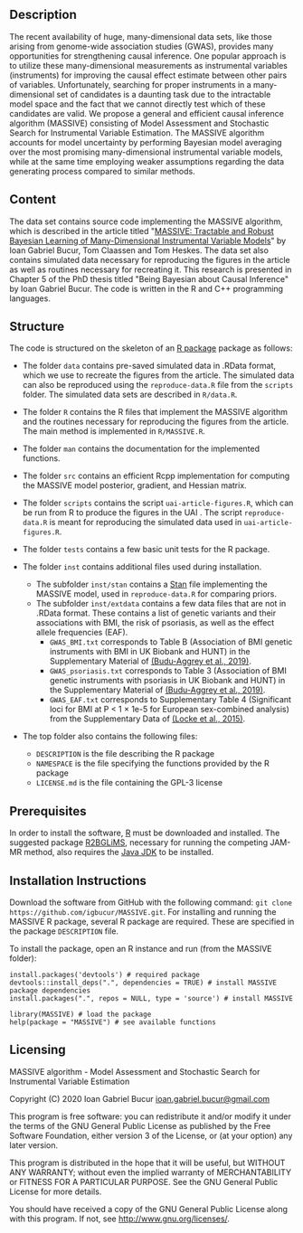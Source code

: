 ## Description
The recent availability of huge, many-dimensional data sets, like those arising 
from genome-wide association studies (GWAS), provides many opportunities for 
strengthening causal inference. One popular approach is to utilize these 
many-dimensional measurements as instrumental variables (instruments) for 
improving the causal effect estimate between other pairs of variables. 
Unfortunately, searching for proper instruments in a many-dimensional set of 
candidates is a daunting task due to the intractable model space and the fact 
that we cannot directly test which of these candidates are valid. We propose a 
general and efficient causal inference algorithm (MASSIVE) consisting of Model
Assessment and Stochastic Search for Instrumental Variable Estimation. The 
MASSIVE algorithm accounts for model uncertainty by performing Bayesian model 
averaging over the most promising many-dimensional instrumental variable models, 
while at the same time employing weaker assumptions regarding the data 
generating process compared to similar methods.

## Content

The data set contains source code implementing the MASSIVE algorithm, which is 
described in the article titled "[MASSIVE: Tractable and Robust Bayesian Learning 
of Many-Dimensional Instrumental Variable Models](http://proceedings.mlr.press/v124/gabriel-bucur20a.html)" 
by Ioan Gabriel Bucur, Tom Claassen and Tom Heskes. The data set also contains 
simulated data necessary for reproducing the figures in the article as well as 
routines necessary for recreating it. This research is presented in Chapter 5 
of the PhD thesis titled "Being Bayesian about Causal Inference" by
Ioan Gabriel Bucur. The code is written in the R and C++ programming languages.

## Structure

The code is structured on the skeleton of an [R package](https://r-pkgs.org/index.html) 
package as follows:

- The folder `data` contains pre-saved simulated data in .RData format, which we 
use to recreate the figures from the article. The simulated data can also be
reproduced using the `reproduce-data.R` file from the `scripts` folder. 
The simulated data sets are described in `R/data.R`.

- The folder `R` contains the R files that implement the MASSIVE algorithm and the 
routines necessary for reproducing the figures from the article. The main method
is implemented in `R/MASSIVE.R`.

- The folder `man` contains the documentation for the implemented functions.

- The folder `src` contains an efficient Rcpp implementation for computing the
MASSIVE model posterior, gradient, and Hessian matrix.

- The folder `scripts` contains the script `uai-article-figures.R`, which can be 
run from R to produce the figures in the UAI . The script `reproduce-data.R` is 
meant for reproducing the simulated data used in `uai-article-figures.R`.

- The folder `tests` contains a few basic unit tests for the R package.

- The folder `inst` contains additional files used during installation.
  - The subfolder `inst/stan` contains a [Stan](https://mc-stan.org/users/interfaces/stan) 
  file implementing the MASSIVE model, used in `reproduce-data.R` for comparing priors.
  - The subfolder `inst/extdata` contains a few data files that are not in .RData
  format. These contains a list of genetic variants and their associations with
  BMI, the risk of psoriasis, as well as the effect allele frequencies (EAF).
      - `GWAS_BMI.txt` corresponds to Table B (Association of BMI genetic 
    instruments with BMI in UK Biobank and HUNT) in the Supplementary Material of [(Budu-Aggrey et al., 2019)](https://journals.plos.org/plosmedicine/article?id=10.1371/journal.pmed.1002739).
      - `GWAS_psoriasis.txt` corresponds to Table 3 (Association of BMI genetic 
    instruments with psoriasis in UK Biobank and HUNT) in the Supplementary Material of [(Budu-Aggrey et al., 2019)](https://journals.plos.org/plosmedicine/article?id=10.1371/journal.pmed.1002739).
      - `GWAS_EAF.txt` corresponds to Supplementary Table 4 (Significant loci for BMI at P < 1 × 1e-5 for European sex-combined analysis) from the Supplementary Data of [(Locke et al., 2015)](https://www.nature.com/articles/nature14177).
  
- The top folder also contains the following files:
  - `DESCRIPTION` is the file describing the R package
  - `NAMESPACE` is the file specifying the functions provided by the R package
  - `LICENSE.md` is the file containing the GPL-3 license
  
## Prerequisites

In order to install the software, [R](https://cran.r-project.org/) must be 
downloaded and installed. The suggested package [R2BGLiMS](https://github.com/pjnewcombe/R2BGLiMS), 
necessary for running the competing JAM-MR method, also requires the [Java JDK](https://www.oracle.com/java/technologies/javase/javase-jdk8-downloads.html) to be installed.
  
## Installation Instructions

Download the software from GitHub with the following command:
`git clone https://github.com/igbucur/MASSIVE.git`. For installing and running the 
MASSIVE R package, several R package are required. These are specified in the 
package `DESCRIPTION` file.

To install the package, open an R instance and run (from the MASSIVE folder):
```
install.packages('devtools') # required package
devtools::install_deps(".", dependencies = TRUE) # install MASSIVE package dependencies
install.packages(".", repos = NULL, type = 'source') # install MASSIVE

library(MASSIVE) # load the package
help(package = "MASSIVE") # see available functions
```

## Licensing

MASSIVE algorithm - Model Assessment and Stochastic Search for Instrumental Variable Estimation

Copyright (C) 2020 Ioan Gabriel Bucur <ioan.gabriel.bucur@gmail.com>

This program is free software: you can redistribute it and/or modify
it under the terms of the GNU General Public License as published by
the Free Software Foundation, either version 3 of the License, or
(at your option) any later version.

This program is distributed in the hope that it will be useful,
but WITHOUT ANY WARRANTY; without even the implied warranty of
MERCHANTABILITY or FITNESS FOR A PARTICULAR PURPOSE.  See the
GNU General Public License for more details.

You should have received a copy of the GNU General Public License
along with this program.  If not, see <http://www.gnu.org/licenses/>.